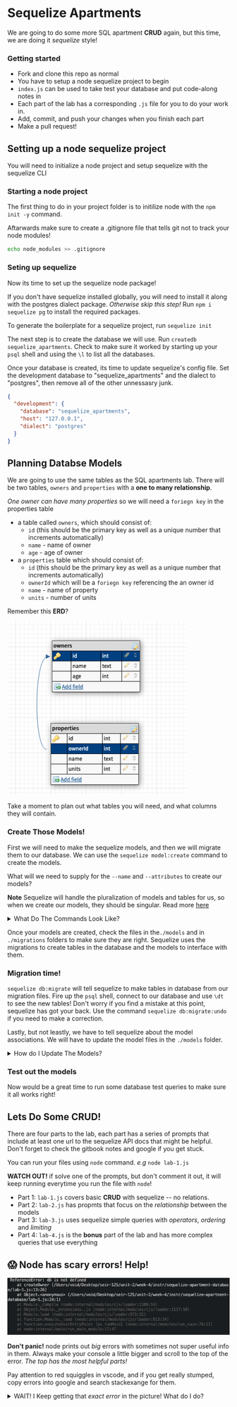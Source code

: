 # Sequelize Apartments

We are going to do some more SQL apartment **CRUD** again, but this time, we are doing it *sequelize* style!

### Getting started

* Fork and clone this repo as normal
* You have to setup a node sequelize project to begin
* `index.js` can be used to take test your database and put code-along notes in
* Each part of the lab has a corresponding `.js` file for you to do your work in. 
* Add, commit, and push your changes when you finish each part
* Make a pull request!

## Setting up a node sequelize project

You will need to initialize a node project and setup sequelize with the sequelize CLI

### Starting a node project

The first thing to do in your project folder is to initilize node with the `npm init -y` command. 

Aftarwards make sure to create a .gitignore file that tells git not to track your node modules!

```bash
echo node_modules >> .gitignore
```

### Seting up sequelize

Now its time to set up the sequelize node package! 

If you don't have sequelize installed globally, you will need to install it along with the postgres dialect package. *Otherwise skip this step!* Run `npm i sequelize pg` to install the required packages.

To generate the boilerplate for a sequelize project, run `sequelize init`

The next step is to create the database we will use. Run `createdb sequelize_apartments`. Check to make sure it worked by starting up your `psql` shell and using the `\l` to list all the databases. 

Once your database is created, its time to update sequelize's config file. Set the development database to "sequelize_apartments" and the dialect to "postgres", then remove all of the other unnessasry junk.

```json
{
  "development": {
    "database": "sequelize_apartments",
    "host": "127.0.0.1",
    "dialect": "postgres"
  }
}
```

## Planning Databse Models

We are going to use the same tables as the SQL apartments lab. There will be two tables, `owners` and `properties` with a **one to many relationship**. 

*One owner can have many properties* so we will need a `foriegn key` in the properties table

- a table called `owners`, which should consist of:
  + `id` (this should be the primary key as well as a unique number that increments automatically)
  + `name` - name of owner
  + `age` - age of owner
- a `properties` table which should consist of:
  + `id` (this should be the primary key as well as a unique number that increments automatically)
  + `ownerId` which will be a `foriegn key` referencing the an owner id
  + `name` - name of property
  + `units` - number of units

Remember this **ERD**?

![ERD](./img/ERD.png)



Take a moment to plan out what tables you will need, and what columns they will contain.

### Create Those Models!

First we will need to make the sequelize models, and then we will migrate them to our database. We can use the `sequelize model:create` command to create the models. 

What will we need to supply for the `--name` and `--attributes` to create our models?

**Note** Sequelize will handle the pluralization of models and tables for us, so when we create our models, they should be singular. Read more [here](https://sequelize.org/master/manual/naming-strategies.html#singular-vs--plural)

<details>
  <summary>What Do The Commands Look Like?</summary>

  ```bash
  sequelize model:generate --name owner --attributes name:text,age:integer
  sequelize model:generate --name property --attributes name:text,units:integer,ownerId:integer
  ```
</details>

Once your models are created, check the files in  the`./models` and in `./migrations` folders to make sure they are right. Sequelize uses the migrations to create tables in the database and the models to interface with them.

### Migration time! 

`sequelize db:migrate` will tell sequelize to make tables in database from our migration files. Fire up the `psql` shell, connect to our database and use `\dt` to see the new tables! Don't worry if you find a mistake at this point, sequelize has got your back. Use the command `sequelize db:migrate:undo` if you need to make a correction.

Lastly, but not leastly, we have to tell sequelize about the model associations. We will have to update the model files in the `./models` folder.

<details>
  <summary>How do I Update The Models?</summary>

  *One owner can have many properties,* so we need to update `./models/owner.js` to reflect this:

  ```javascript
    static associate(models) {
      // define association here
      models.owner.hasMany(models.property)
    }
  ```

  *One property can have only one owner,* so we need to update `./models/property.js` to reflect this:

  ```javascript
    static associate(models) {
      // define association here
      models.property.belongsTo(models.owner)
    }
  ```
</details>

### Test out the models

Now would be a great time to run some database test queries to make sure it all works right!

## Lets Do Some **CRUD**!

There are four parts to the lab, each part has a series of prompts that include at least one url to the sequelize API docs that might be helpful. Don't forget to check the gitbook notes and google if you get stuck.

You can run your files using `node` command. *e.g* `node lab-1.js`

**WATCH OUT!** if solve one of the prompts, but don't comment it out, it will keep running everytime you run the file with `node`!

* Part 1: `lab-1.js` covers basic **CRUD** with sequelize -- no relations.
* Part 2: `lab-2.js` has propmts that focus on the *relationship* between the models
* Part 3: `lab-3.js` uses sequelize simple queries with *operators*, *ordering* and *limiting*
* Part 4: `lab-4.js` is the **bonus** part of the lab and has more complex queries that use everything

## 😱 Node has scary errors! Help!

![AHHHHHHHHHH](./img/error.png)

**Don't panic!** node prints out *big* errors with sometimes not super useful info in them. Always make your console a little bigger and scroll to the top of the error. *The top has the most helpful parts!* 

Pay attention to red squiggles in vscode, and if you get really stumped, copy errors into google and search stackexange for them. 

<details>
  <summary>WAIT! I Keep getting that <i>exact error</i> in the picture! What do I do?</summary>

  hmmm... it says `db` is not defined...

  Did you remember to require your models at the top of your file?

  ```javascript
  // 1. require your models
  const db = require('./models')
  ```
</details>
